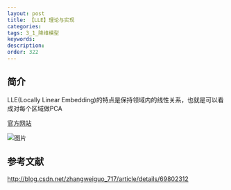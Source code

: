 ```yaml
---
layout: post
title: 【LLE】理论与实现
categories:
tags: 3_1_降维模型
keywords:
description:
order: 322
---
```



## 简介
LLE(Locally Linear Embedding)的特点是保持领域内的线性关系，也就是可以看成对每个区域做PCA  


[官方网站](http://scikit-learn.org/stable/modules/generated/sklearn.manifold.LocallyLinearEmbedding.html)

![图片](http://scikit-learn.org/stable/_images/sphx_glr_plot_manifold_sphere_001.png)
## 参考文献
http://blog.csdn.net/zhangweiguo_717/article/details/69802312
